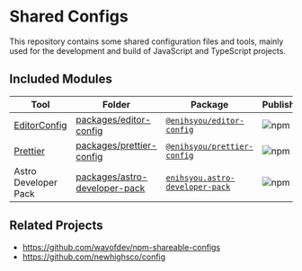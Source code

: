 # Shared Configs

This repository contains some shared configuration files and tools, mainly used for the development and build of JavaScript and TypeScript projects.

## Included Modules

| Tool                                     | Folder                                                           | Package                                                                                                              | Publish                                                                                        |
|------------------------------------------|------------------------------------------------------------------|----------------------------------------------------------------------------------------------------------------------|------------------------------------------------------------------------------------------------|
| [EditorConfig](https://editorconfig.org) | [packages/editor-config](./packages/editor-config)               | [`@enihsyou/editor-config`](https://www.npmjs.com/package/@enihsyou/editor-config)                                   | ![npm](https://img.shields.io/npm/v/%40enihsyou%2Feditor-config)                               |
| [Prettier](https://prettier.io)          | [packages/prettier-config](./packages/prettier-config)           | [`@enihsyou/prettier-config`](https://www.npmjs.com/package/@enihsyou/prettier-config)                               | ![npm](https://img.shields.io/npm/v/%40enihsyou%2Fprettier-config)                             |
| Astro Developer Pack                     | [packages/astro-developer-pack](./packages/astro-developer-pack) | [`enihsyou.astro-developer-pack`](https://marketplace.visualstudio.com/items?itemName=enihsyou.astro-developer-pack) | ![npm](https://img.shields.io/vscode-marketplace/v/enihsyou.astro-developer-pack?label=vscode) |

## Related Projects

- <https://github.com/wayofdev/npm-shareable-configs>
- <https://github.com/newhighsco/config>
